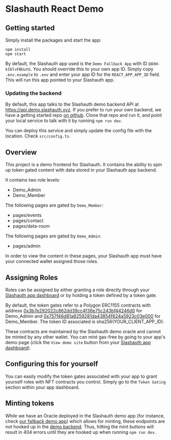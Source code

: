 # Slashauth React Demo

## Getting started

Simply install the packages and start the app:

```
npm install
npm start
```

By default, the Slashauth app used is the `Demo Fallback App` with ID `Q8XH-kI6lvFBUutG`. You should override this to your own app ID. Simply copy `.env.example` to `.env` and enter your app ID for the `REACT_APP_APP_ID` field. This will run this app pointed to your Slashauth app.

### Updating the backend

By default, this app talks to the Slashauth demo backend API at https://api.demo.slashauth.xyz. If you prefer to run your own backend, we have a getting started repo [on github](https://www.github.com/slashauth/demo-backend). Clone that repo and run it, and point your local service to talk with it by running `npm run dev`.

You can deploy this service and simply update the config file with the location. Check `src/config.ts`.

## Overview

This project is a demo frontend for Slashauth. It contains the ability to spin up token gated content with data stored in your Slashauth app backend.

It contains two role levels:

- Demo_Admin
- Demo_Member

The following pages are gated by `Demo_Member`:

- pages/events
- pages/contact
- pages/data-room

The following pages are gated by `Demo_Admin`:

- pages/admin

In order to view the content in these pages, your Slashauth app must have your connected wallet assigned those roles.

## Assigning Roles

Roles can be assigned by either granting a role directly through your [Slashauth app dashboard](https://app.slashauth.xyz) or by holding a token defined by a token gate.

By default, the token gates refer to a Polygon ERC1155 contracts with address [0x3b7e292022c862dd39cc4f36e75c243bf44246d0](https://polygonscan.com/address/0x3b7e292022c862dd39cc4f36e75c243bf44246d0) for Demo_Admin and [0x757f46d81a8259281da43854f624a5923c03e000](https://polygonscan.com/address/0x757f46d81a8259281da43854f624a5923c03e000) for Demo_Member. The token ID associated is sha256(YOUR_CLIENT_APP_ID).

These contracts are maintained by the Slashauth demo oracle and cannot be minted by any other wallet. You can mint gas-free by going to your app's demo page (click the `View demo site` button from your [Slashauth app dashboard](https://app.slashauth.xyz)).

## Configuring this for yourself

You can easily modify the token gates associated with your app to grant yourself roles with NFT contracts you control. Simply go to the `Token Gating` section within your app dashboard.

## Minting tokens

While we have an Oracle deployed in the Slashauth demo app (for instance, check [our fallback demo app](https://q8xh-ki6lvfbuutg0236abcf.demo.slashauth.xyz/)) which allows for minting, these endpoints are not hooked up in the [demo backend](https://www.github.com/slashauth/demo-backend). Thus, hitting the mint buttons will result in 404 errors until they are hooked up when running `npm run dev`.
